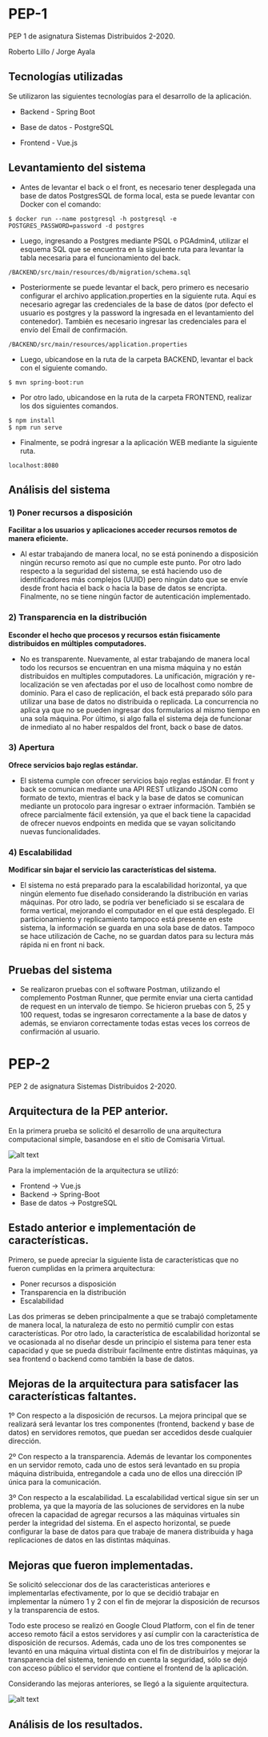 # PEP-1
PEP 1 de asignatura Sistemas Distribuidos 2-2020.

Roberto Lillo / Jorge Ayala

## Tecnologías utilizadas

Se utilizaron las siguientes tecnologías para el desarrollo de la aplicación.

- Backend - Spring Boot

- Base de datos - PostgreSQL

- Frontend - Vue.js

## Levantamiento del sistema

- Antes de levantar el back o el front, es necesario tener desplegada una base de datos PostgresSQL de forma local, esta se puede levantar con Docker con el comando:
```
$ docker run --name postgresql -h postgresql -e POSTGRES_PASSWORD=password -d postgres
```

- Luego, ingresando a Postgres mediante PSQL o PGAdmin4, utilizar el esquema SQL que se encuentra en la siguiente ruta para levantar la tabla necesaria para el funcionamiento del back.
```
/BACKEND/src/main/resources/db/migration/schema.sql
```

- Posteriormente se puede levantar el back, pero primero es necesario configurar el archivo application.properties en la siguiente ruta. Aquí es necesario agregar las credenciales de la base de datos (por defecto el usuario es postgres y la password la ingresada en el levantamiento del contenedor). También es necesario ingresar las credenciales para el envío del Email de confirmación.
```
/BACKEND/src/main/resources/application.properties
```

- Luego, ubicandose en la ruta de la carpeta BACKEND, levantar el back con el siguiente comando.
```
$ mvn spring-boot:run
```

- Por otro lado, ubicandose en la ruta de la carpeta FRONTEND, realizar los dos siguientes comandos.
```
$ npm install
$ npm run serve
```

- Finalmente, se podrá ingresar a la aplicación WEB mediante la siguiente ruta.
```
localhost:8080
```

## Análisis del sistema

### 1) Poner recursos a disposición
**Facilitar a los usuarios y aplicaciones acceder recursos remotos de manera eficiente.**

- Al estar trabajando de manera local, no se está poninendo a disposición ningún recurso remoto así que no cumple este punto. Por otro lado respecto a la seguridad del sistema, se está haciendo uso de identificadores más complejos (UUID) pero ningún dato que se envíe desde front hacia el back o hacia la base de datos se encripta. Finalmente, no se tiene ningún factor de autenticación implementado.

### 2) Transparencia en la distribución
**Esconder el hecho que procesos y recursos están fisicamente distribuidos en múltiples computadores.**
 
- No es transparente. Nuevamente, al estar trabajando de manera local todo los recursos se encuentran en una misma máquina y no están distribuidos en multiples computadores. La unificación, migración y re-localización se ven afectadas por el uso de localhost como nombre de dominio. Para el caso de replicación, el back está preparado sólo para utilizar una base de datos no distribuida o replicada. La concurrencia no aplica ya que no se pueden ingresar dos formularios al mismo tiempo en una sola máquina. Por último, si algo falla el sistema deja de funcionar de inmediato al no haber respaldos del front, back o base de datos.

### 3) Apertura
**Ofrece servicios bajo reglas estándar.**

- El sistema cumple con ofrecer servicios bajo reglas estándar. El front y back se comunican mediante una API REST utlizando JSON como formato de texto, mientras el back y la base de datos se comunican mediante un protocolo para ingresar o extraer información. También se ofrece parcialmente fácil extensión, ya que el back tiene la capacidad de ofrecer nuevos endpoints en medida que se vayan solicitando nuevas funcionalidades.

### 4) Escalabilidad
**Modificar sin bajar el servicio las características del sistema.**

- El sistema no está preparado para la escalabilidad horizontal, ya que ningún elemento fue diseñado considerando la distribución en varias máquinas. Por otro lado, se podría ver beneficiado si se escalara de forma vertical, mejorando el computador en el que está desplegado. El particionamiento y replicamiento tampoco está presente en este sistema, la información se guarda en una sola base de datos. Tampoco se hace utilización de Cache, no se guardan datos para su lectura más rápida ni en front ni back.

## Pruebas del sistema

- Se realizaron pruebas con el software Postman, utilizando el complemento Postman Runner, que permite enviar una cierta cantidad de request en un intervalo de tiempo. Se hicieron pruebas con 5, 25 y 100 request, todas se ingresaron correctamente a la base de datos y además, se enviaron correctamente todas estas veces los correos de confirmación al usuario.

# PEP-2
PEP 2 de asignatura Sistemas Distribuidos 2-2020.

## Arquitectura de la PEP anterior.

En la primera prueba se solicitó el desarrollo de una arquitectura computacional simple, basandose en el sitio de Comisaria Virtual.

![alt text](https://scontent.fzco2-1.fna.fbcdn.net/v/t1.15752-9/152861622_438127537302954_8799250674111428124_n.png?_nc_cat=110&ccb=3&_nc_sid=ae9488&_nc_ohc=IcxbTfNmw3MAX-UcTmo&_nc_ht=scontent.fzco2-1.fna&oh=5bd1af0296cec096bef3c2bbd26ef7c3&oe=605C015E)

Para la implementación de la arquitectura se utilizó:

- Frontend -> Vue.js
- Backend -> Spring-Boot
- Base de datos -> PostgreSQL

## Estado anterior e implementación de características.

Primero, se puede apreciar la siguiente lista de características que no fueron cumplidas en la primera arquitectura:

- Poner recursos a disposición
- Transparencia en la distribución
- Escalabilidad

Las dos primeras se deben principalmente a que se trabajó completamente de manera local, la naturaleza de esto no permitió cumplir con estas características. Por otro lado, la característica de escalabilidad horizontal se ve ocasionada al no diseñar desde un principio el sistema para tener esta capacidad y que se pueda distribuir facilmente entre distintas máquinas, ya sea frontend o backend como también la base de datos.

## Mejoras de la arquitectura para satisfacer las características faltantes.

1º Con respecto a la disposición de recursos. La mejora principal que se realizará será levantar los tres componentes (frontend, backend y base de datos) en servidores remotos, que puedan ser accedidos desde cualquier dirección.

2º Con respecto a la transparencia. Además de levantar los componentes en un servidor remoto, cada uno de estos será levantado en su propia máquina distribuida, entregandole a cada uno de ellos una dirección IP única para la comunicación.

3º Con respecto a la escalabilidad. La escalabilidad vertical sigue sin ser un problema, ya que la mayoría de las soluciones de servidores en la nube ofrecen la capacidad de agregar recursos a las máquinas virtuales sin perder la integridad del sistema. En el aspecto horizontal, se puede configurar la base de datos para que trabaje de manera distribuida y haga replicaciones de datos en las distintas máquinas.

## Mejoras que fueron implementadas.

Se solicitó seleccionar dos de las caracteristicas anteriores e implementarlas efectivamente, por lo que se decidió trabajar en implementar la número 1 y 2 con el fin de mejorar la disposición de recursos y la transparencia de estos.

Todo este proceso se realizó en Google Cloud Platform, con el fin de tener acceso remoto fácil a estos servidores y así cumplir con la característica de disposición de recursos. Además, cada uno de los tres componentes se levantó en una máquina virtual distinta con el fin de distribuirlos y mejorar la transparencia del sistema, teniendo en cuenta la seguridad, sólo se dejó con acceso público el servidor que contiene el frontend de la aplicación.

Considerando las mejoras anteriores, se llegó a la siguiente arquitectura.

![alt text](https://scontent.fzco2-1.fna.fbcdn.net/v/t1.15752-9/152420113_458674571940000_2048926380069075251_n.png?_nc_cat=109&ccb=3&_nc_sid=ae9488&_nc_ohc=RLnpkbn-cAIAX_0lPOG&_nc_ht=scontent.fzco2-1.fna&oh=687902e4bf82f612be1b1fcd6cfd1fde&oe=605C00F2)

## Análisis de los resultados.
